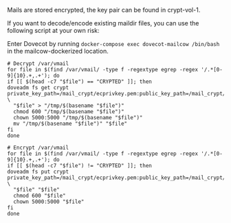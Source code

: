 Mails are stored encrypted, the key pair can be found in crypt-vol-1.

If you want to decode/encode existing maildir files, you can use the following script at your own risk:

Enter Dovecot by running `docker-compose exec dovecot-mailcow /bin/bash` in the mailcow-dockerized location.

```
# Decrypt /var/vmail
for file in $(find /var/vmail/ -type f -regextype egrep -regex '/.*[0-9]{10}.+,.+'); do
if [[ $(head -c7 "$file") == "CRYPTED" ]]; then
doveadm fs get crypt private_key_path=/mail_crypt/ecprivkey.pem:public_key_path=/mail_crypt/ecpubkey.pem:posix:prefix=/ \
  "$file" > "/tmp/$(basename "$file")"
  chmod 600 "/tmp/$(basename "$file")"
  chown 5000:5000 "/tmp/$(basename "$file")"
  mv "/tmp/$(basename "$file")" "$file"
fi
done

# Encrypt /var/vmail
for file in $(find /var/vmail/ -type f -regextype egrep -regex '/.*[0-9]{10}.+,.+'); do
if [[ $(head -c7 "$file") != "CRYPTED" ]]; then
doveadm fs put crypt private_key_path=/mail_crypt/ecprivkey.pem:public_key_path=/mail_crypt/ecpubkey.pem:posix:prefix=/ \
  "$file" "$file"
  chmod 600 "$file"
  chown 5000:5000 "$file"
fi
done
```

